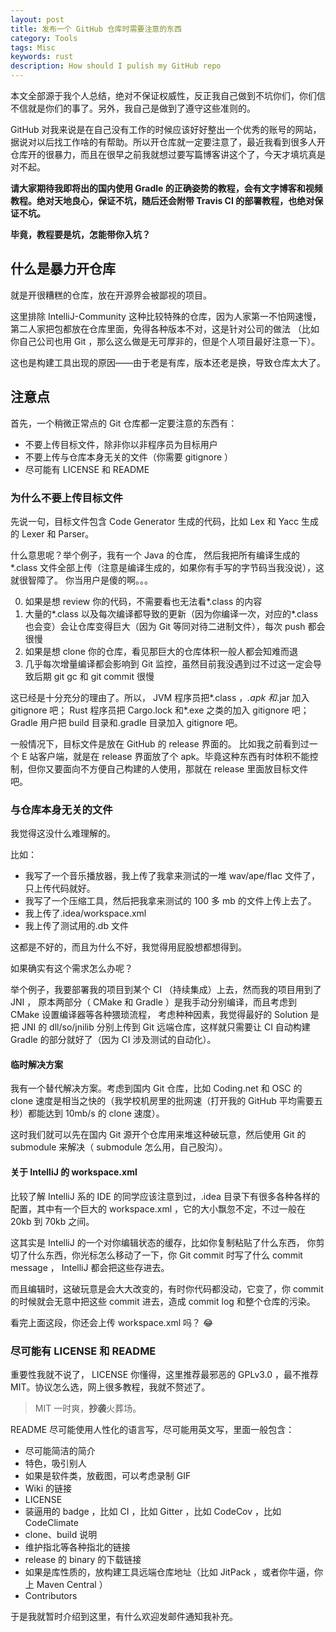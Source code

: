 ```yaml
---
layout: post
title: 发布一个 GitHub 仓库时需要注意的东西
category: Tools
tags: Misc
keywords: rust
description: How should I pulish my GitHub repo
---
```


本文全部源于我个人总结，绝对不保证权威性，反正我自己做到不坑你们，你们信不信就是你们的事了。另外，我自己是做到了遵守这些准则的。

GitHub 对我来说是在自己没有工作的时候应该好好整出一个优秀的账号的网站，据说对以后找工作啥的有帮助。所以开仓库就一定要注意了，最近我看到很多人开仓库开的很暴力，而且在很早之前我就想过要写篇博客讲这个了，今天才填坑真是对不起。

**请大家期待我即将出的国内使用 Gradle 的正确姿势的教程，会有文字博客和视频教程。绝对天地良心，保证不坑，随后还会附带 Travis CI 的部署教程，也绝对保证不坑。**

**毕竟，教程要是坑，怎能带你入坑？**

## 什么是暴力开仓库

就是开很糟糕的仓库，放在开源界会被鄙视的项目。

这里排除 IntelliJ-Community 这种比较特殊的仓库，因为人家第一不怕网速慢，第二人家把包都放在仓库里面，免得各种版本不对，这是针对公司的做法
（比如你自己公司也用 Git ，那么这么做是无可厚非的，但是个人项目最好注意一下）。

这也是构建工具出现的原因——由于老是有库，版本还老是换，导致仓库太大了。

## 注意点

首先，一个稍微正常点的 Git 仓库都一定要注意的东西有：

+ 不要上传目标文件，除非你以非程序员为目标用户
+ 不要上传与仓库本身无关的文件（你需要 gitignore ）
+ 尽可能有 LICENSE 和 README

### 为什么不要上传目标文件

先说一句，目标文件包含 Code Generator 生成的代码，比如 Lex 和 Yacc 生成的 Lexer 和 Parser。

什么意思呢？举个例子，我有一个 Java 的仓库，
然后我把所有编译生成的*.class 文件全部上传（注意是编译生成的，如果你有手写的字节码当我没说），这就很智障了。
你当用户是傻的啊。。。

0. 如果是想 review 你的代码，不需要看也无法看*.class 的内容
0. 大量的*.class 以及每次编译都导致的更新（因为你编译一次，对应的*.class 也会变）会让仓库变得巨大（因为 Git 等同对待二进制文件），每次 push 都会很慢
0. 如果是想 clone 你的仓库，看见那巨大的仓库体积一般人都会知难而退
0. 几乎每次增量编译都会影响到 Git 监控，虽然目前我没遇到过不过这一定会导致后期 git gc 和 git
commit 很慢

这已经是十分充分的理由了。所以， JVM 程序员把*.class ，*.apk 和*.jar 加入 gitignore 吧；
Rust 程序员把 Cargo.lock 和*.exe 之类的加入 gitignore 吧；
Gradle 用户把 build 目录和.gradle 目录加入 gitignore 吧。

一般情况下，目标文件是放在 GitHub 的 release 界面的。
比如我之前看到过一个 E 站客户端，就是在 release 界面放了个 apk。毕竟这种东西有时体积不能控制，但你又要面向不方便自己构建的人使用，那就在 release 里面放目标文件吧。

### 与仓库本身无关的文件

我觉得这没什么难理解的。

比如：

+ 我写了一个音乐播放器，我上传了我拿来测试的一堆 wav/ape/flac 文件了，只上传代码就好。
+ 我写了一个压缩工具，然后把我拿来测试的 100 多 mb 的文件上传上去了。
+ 我上传了.idea/workspace.xml
+ 我上传了测试用的.db 文件

这都是不好的，而且为什么不好，我觉得用屁股想都想得到。

如果确实有这个需求怎么办呢？

举个例子，我要部署我的项目到某个 CI （持续集成）上去，然而我的项目用到了 JNI ，
原本两部分（ CMake 和 Gradle ）是我手动分别编译，而且考虑到 CMake 设置编译器等各种猥琐流程，
考虑种种因素，我觉得最好的 Solution 是把 JNI 的 dll/so/jnilib 分别上传到 Git 远端仓库，这样就只需要让 CI 自动构建 Gradle 的部分就好了（因为 CI 涉及测试的自动化）。

#### 临时解决方案

我有一个替代解决方案。考虑到国内 Git 仓库，比如 Coding.net 和 OSC 的 clone 速度是相当之快的（我学校机房里的批网速（打开我的 GitHub 平均需要五秒）都能达到 10mb/s 的 clone 速度）。

这时我们就可以先在国内 Git 源开个仓库用来堆这种破玩意，然后使用 Git 的 submodule 来解决（ submodule 怎么用，自己股沟）。

#### 关于 IntelliJ 的 workspace.xml

比较了解 IntelliJ 系的 IDE 的同学应该注意到过，.idea 目录下有很多各种各样的配置，其中有一个巨大的 workspace.xml ，它的大小飘忽不定，不过一般在 20kb 到 70kb 之间。

这其实是 IntelliJ 的一个对你编辑状态的缓存，比如你复制粘贴了什么东西，
你剪切了什么东西，你光标怎么移动了一下，你 Git commit 时写了什么 commit message ， IntelliJ 都会把这些存进去。

而且编辑时，这破玩意是会大大改变的，有时你代码都没动，它变了，你 commit 的时候就会无意中把这些 commit 进去，造成 commit log 和整个仓库的污染。

看完上面这段，你还会上传 workspace.xml 吗？ :joy:

### 尽可能有 LICENSE 和 README

重要性我就不说了， LICENSE 你懂得，这里推荐最邪恶的 GPLv3.0 ，最不推荐 MIT。协议怎么选，网上很多教程，我就不赘述了。

> MIT 一时爽，**抄袭**火葬场。

README 尽可能使用人性化的语言写，尽可能用英文写，里面一般包含：

+ 尽可能简洁的简介
+ 特色，吸引别人
+ 如果是软件类，放截图，可以考虑录制 GIF
+ Wiki 的链接
+ LICENSE
+ 装逼用的 badge ，比如 CI ，比如 Gitter ，比如 CodeCov ，比如 CodeClimate
+ clone、build 说明
+ 维护指北等各种指北的链接
+ release 的 binary 的下载链接
+ 如果是库性质的，放构建工具远端仓库地址（比如 JitPack ，或者你牛逼，你上 Maven Central ）
+ Contributors

于是我就暂时介绍到这里，有什么欢迎发邮件通知我补充。

